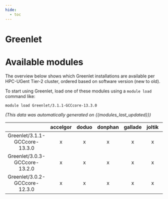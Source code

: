 ```yaml
---
hide:
  - toc
---
```


Greenlet
========

# Available modules


The overview below shows which Greenlet installations are available per HPC-UGent Tier-2 cluster, ordered based on software version (new to old).

To start using Greenlet, load one of these modules using a `module load` command like:

```shell
module load Greenlet/3.1.1-GCCcore-13.3.0
```

*(This data was automatically generated on {{modules_last_updated}})*

| |accelgor|doduo|donphan|gallade|joltik|litleo|shinx|
| :---: | :---: | :---: | :---: | :---: | :---: | :---: | :---: |
|Greenlet/3.1.1-GCCcore-13.3.0|x|x|x|x|x|x|x|
|Greenlet/3.0.3-GCCcore-13.2.0|x|x|x|x|x|x|x|
|Greenlet/3.0.2-GCCcore-12.3.0|x|x|x|x|x|x|x|
